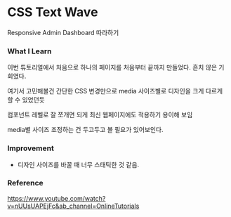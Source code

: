 # CSS Text Wave

Responsive Admin Dashboard
따라하기

### What I Learn

이번 튜토리얼에서 처음으로 하나의 페이지를 처음부터 끝까지 만들었다.
흔치 않은 기회였다.

여기서 고민해볼건
간단한 CSS 변경만으로 media 사이즈별로 디자인을 크게 다르게 할 수 있었던듯

컴포넌트 레벨로 잘 쪼개면 되게 최신 웹페이지에도 적용하기 용이해 보임

media별 사이즈 조정하는 건 두고두고 볼 필요가 있어보인다.

### Improvement

- 디자인 사이즈를 바꿀 때 너무 스태틱한 것 같음.

### Reference

https://www.youtube.com/watch?v=nUUsUAPEjFc&ab_channel=OnlineTutorials
